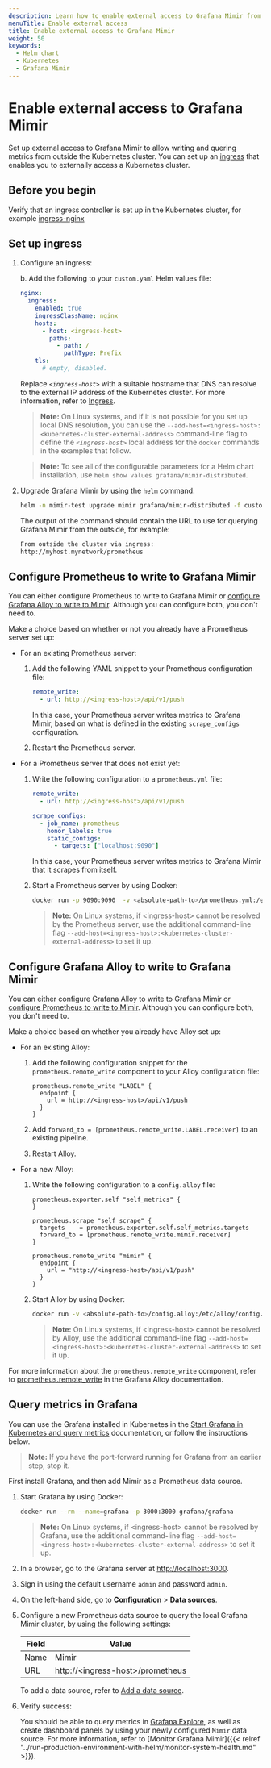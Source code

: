 ```yaml
---
description: Learn how to enable external access to Grafana Mimir from outside the Kubernetes cluster.
menuTitle: Enable external access
title: Enable external access to Grafana Mimir
weight: 50
keywords:
  - Helm chart
  - Kubernetes
  - Grafana Mimir
---
```


# Enable external access to Grafana Mimir

Set up external access to Grafana Mimir to allow writing and quering metrics from outside the Kubernetes cluster. You can set up an [ingress](https://kubernetes.io/docs/concepts/services-networking/ingress/) that enables you to externally access a Kubernetes cluster.

## Before you begin

Verify that an ingress controller is set up in the Kubernetes cluster, for example [ingress-nginx](https://kubernetes.github.io/ingress-nginx/)

## Set up ingress

1. Configure an ingress:

   b. Add the following to your `custom.yaml` Helm values file:

   ```yaml
   nginx:
     ingress:
       enabled: true
       ingressClassName: nginx
       hosts:
         - host: <ingress-host>
           paths:
             - path: /
               pathType: Prefix
       tls:
         # empty, disabled.
   ```

   Replace _`<ingress-host>`_ with a suitable hostname that DNS can resolve
   to the external IP address of the Kubernetes cluster.
   For more information, refer to [Ingress](https://kubernetes.io/docs/concepts/services-networking/ingress/).

   > **Note:** On Linux systems, and if it is not possible for you set up local DNS resolution, you can use the `--add-host=<ingress-host>:<kubernetes-cluster-external-address>` command-line flag to define the _`<ingress-host>`_ local address for the `docker` commands in the examples that follow.

   > **Note:** To see all of the configurable parameters for a Helm chart installation, use `helm show values grafana/mimir-distributed`.

1. Upgrade Grafana Mimir by using the `helm` command:

   ```bash
   helm -n mimir-test upgrade mimir grafana/mimir-distributed -f custom.yaml
   ```

   The output of the command should contain the URL to use for querying Grafana Mimir from the outside, for example:

   ```bash
   From outside the cluster via ingress:
   http://myhost.mynetwork/prometheus
   ```

## Configure Prometheus to write to Grafana Mimir

You can either configure Prometheus to write to Grafana Mimir or [configure Grafana Alloy to write to Mimir](#configure-grafana-alloy-to-write-to-grafana-mimir). Although you can configure both, you don't need to.

Make a choice based on whether or not you already have a Prometheus server set up:

- For an existing Prometheus server:

  1. Add the following YAML snippet to your Prometheus configuration file:

     ```yaml
     remote_write:
       - url: http://<ingress-host>/api/v1/push
     ```

     In this case, your Prometheus server writes metrics to Grafana Mimir, based on what is defined in the existing `scrape_configs` configuration.

  1. Restart the Prometheus server.

- For a Prometheus server that does not exist yet:

  1. Write the following configuration to a `prometheus.yml` file:

     ```yaml
     remote_write:
       - url: http://<ingress-host>/api/v1/push

     scrape_configs:
       - job_name: prometheus
         honor_labels: true
         static_configs:
           - targets: ["localhost:9090"]
     ```

     In this case, your Prometheus server writes metrics to Grafana Mimir that it scrapes from itself.

  1. Start a Prometheus server by using Docker:

     ```bash
     docker run -p 9090:9090  -v <absolute-path-to>/prometheus.yml:/etc/prometheus/prometheus.yml prom/prometheus
     ```

     > **Note:** On Linux systems, if \<ingress-host\> cannot be resolved by the Prometheus server, use the additional command-line flag `--add-host=<ingress-host>:<kubernetes-cluster-external-address>` to set it up.

## Configure Grafana Alloy to write to Grafana Mimir

You can either configure Grafana Alloy to write to Grafana Mimir or [configure Prometheus to write to Mimir](#configure-prometheus-to-write-to-grafana-mimir). Although you can configure both, you don't need to.

Make a choice based on whether you already have Alloy set up:

- For an existing Alloy:

  1. Add the following configuration snippet for the `prometheus.remote_write` component to your Alloy configuration file:

     ```
     prometheus.remote_write "LABEL" {
       endpoint {
         url = http://<ingress-host>/api/v1/push
       }
     }
     ```

  1. Add `forward_to = [prometheus.remote_write.LABEL.receiver]` to an existing pipeline.

  1. Restart Alloy.

- For a new Alloy:

  1. Write the following configuration to a `config.alloy` file:

     ```
     prometheus.exporter.self "self_metrics" {
     }

     prometheus.scrape "self_scrape" {
       targets    = prometheus.exporter.self.self_metrics.targets
       forward_to = [prometheus.remote_write.mimir.receiver]
     }

     prometheus.remote_write "mimir" {
       endpoint {
         url = "http://<ingress-host>/api/v1/push"
       }
     }
     ```

  1. Start Alloy by using Docker:

     ```bash
     docker run -v <absolute-path-to>/config.alloy:/etc/alloy/config.alloy -p 12345:12345 grafana/alloy:latest run --server.http.listen-addr=0.0.0.0:12345 --storage.path=/var/lib/alloy/data /etc/alloy/config.alloy
     ```

     > **Note:** On Linux systems, if \<ingress-host\> cannot be resolved by Alloy, use the additional command-line flag `--add-host=<ingress-host>:<kubernetes-cluster-external-address>` to set it up.

For more information about the `prometheus.remote_write` component, refer to [prometheus.remote_write](https://grafana.com/docs/alloy/<ALLOY_VERSION>/reference/components/prometheus/prometheus.remote_write) in the Grafana Alloy documentation.

## Query metrics in Grafana

You can use the Grafana installed in Kubernetes in the [Start Grafana in Kubernetes and query metrics](https://grafana.com/docs/helm-charts/mimir-distributed/<MIMIR_HELM_VERSION>/get-started-helm-charts/#start-grafana-in-kubernetes-and-query-metrics) documentation, or follow the instructions below.

> **Note:** If you have the port-forward running for Grafana from an earlier step, stop it.

First install Grafana, and then add Mimir as a Prometheus data source.

1. Start Grafana by using Docker:

   ```bash
   docker run --rm --name=grafana -p 3000:3000 grafana/grafana
   ```

   > **Note:** On Linux systems, if \<ingress-host\> cannot be resolved by Grafana, use the additional command-line flag `--add-host=<ingress-host>:<kubernetes-cluster-external-address>` to set it up.

1. In a browser, go to the Grafana server at [http://localhost:3000](http://localhost:3000).
1. Sign in using the default username `admin` and password `admin`.
1. On the left-hand side, go to **Configuration** > **Data sources**.
1. Configure a new Prometheus data source to query the local Grafana Mimir cluster, by using the following settings:

   | Field | Value                              |
   | ----- | ---------------------------------- |
   | Name  | Mimir                              |
   | URL   | http://\<ingress-host\>/prometheus |

   To add a data source, refer to [Add a data source](/docs/grafana/latest/datasources/add-a-data-source/).

1. Verify success:

   You should be able to query metrics in [Grafana Explore](http://localhost:3000/explore),
   as well as create dashboard panels by using your newly configured `Mimir` data source.
   For more information, refer to [Monitor Grafana Mimir]({{< relref "../run-production-environment-with-helm/monitor-system-health.md" >}}).
